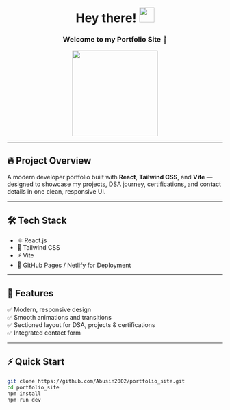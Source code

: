 <h1 align="center">
  Hey there! 
  <img src="https://media.giphy.com/media/hvRJCLFzcasrR4ia7z/giphy.gif" width="35"/>
</h1>

<h3 align="center">Welcome to my Portfolio Site 🚀</h3>

<p align="center">
  <img src="https://media.giphy.com/media/M9gbBd9nbDrOTu1Mqx/giphy.gif" width="200"/>
</p>

---

## 🔥 Project Overview
A modern developer portfolio built with **React**, **Tailwind CSS**, and **Vite** — designed to showcase my projects, DSA journey, certifications, and contact details in one clean, responsive UI.

---

## 🛠️ Tech Stack
- ⚛️ React.js  
- 💨 Tailwind CSS  
- ⚡ Vite  
- 🔗 GitHub Pages / Netlify for Deployment  

---

## 🚀 Features
✅ Modern, responsive design  
✅ Smooth animations and transitions  
✅ Sectioned layout for DSA, projects & certifications  
✅ Integrated contact form  

---

## ⚡ Quick Start
```bash
git clone https://github.com/Abusin2002/portfolio_site.git
cd portfolio_site
npm install
npm run dev
